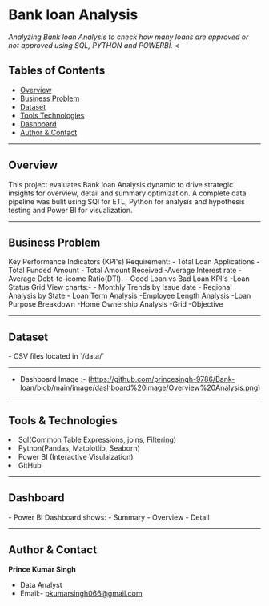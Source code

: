 # Bank loan Analysis

_Analyzing Bank loan Analysis to check how many loans are approved or not approved using SQL, PYTHON and  POWERBI._
<
## Tables of Contents
- <a href="#overview"> Overview</a>
- <a href="#business-problem">Business Problem</a>
- <a href="#dataset"> Dataset</a>
- <a href="#tools-technologies">Tools Technologies</a>
- <a href="#dashboard">Dashboard</a>
- <a href="#author-contact">Author & Contact</a>



---
<h2> <a class ="anchor" id="overview"> </a> Overview</h2>

This project evaluates Bank loan Analysis dynamic to drive strategic insights for overview, detail and summary optimization. A complete data pipeline was bulit using SQl for ETL, Python for analysis and hypothesis testing and Power BI for visualization.

---
<h2> <a class = "anchor" id= "business-problem">Business Problem</a></h2>
 Key Performance Indicators (KPI's) Requirement:
- Total Loan Applications
- Total Funded Amount
- Total Amount Received
-Average Interest rate
-Average Debt-to-icome Ratio(DTI).
- Good Loan vs Bad Loan KPI's
-Loan Status Grid View
charts:-
  - Monthly Trends by Issue date
  - Regional Analysis by State
  - Loan Term Analysis
  -Employee Length Analysis
  -Loan Purpose Breakdown
  -Home Ownership Analysis
  -Grid
  -Objective

 ---
<h2> <a class = "anchor" id= "dataset">Dataset</a></h2>
- CSV files located in `/data/`

---
 - Dashboard Image :- (https://github.com/princesingh-9786/Bank-loan/blob/main/image/dashboard%20image/Overview%20Analysis.png)

---
<h2> <a class = "anchor" id= "tools-technologies">Tools & Technologies</a></h2

- Sql(Common Table Expressions, joins, Filtering)
- Python(Pandas, Matplotlib, Seaborn)
- Power BI (Interactive Visulaization)
- GitHub

---
<h2> <a class = "anchor" id= "dashboard">Dashboard</a></h2>
- Power BI Dashboard shows:
 - Summary
 - Overview 
 - Detail

 ---
 <h2> <a class = "anchor" id= "author&contact">Author & Contact</a></h2>

 **Prince Kumar Singh**
- Data Analyst
- Email:- pkumarsingh066@gmail.com